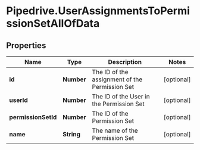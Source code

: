 # Pipedrive.UserAssignmentsToPermissionSetAllOfData

## Properties

Name | Type | Description | Notes
------------ | ------------- | ------------- | -------------
**id** | **Number** | The ID of the assignment of the Permission Set | [optional] 
**userId** | **Number** | The ID of the User in the Permission Set | [optional] 
**permissionSetId** | **Number** | The ID of the Permission Set | [optional] 
**name** | **String** | The name of the Permission Set | [optional] 


